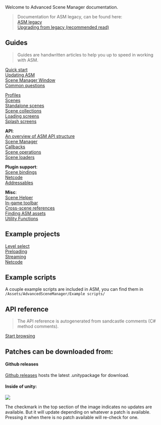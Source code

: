 Welcome to Advanced Scene Manager documentation.

> Documentation for ASM legacy, can be found here:\
> [ASM legacy](https://github.com/Lazy-Solutions/AdvancedSceneManager/tree/1.9/readme.md)\
> [Upgrading from legacy (recommended read)](https://github.com/Lazy-Solutions/AdvancedSceneManager/blob/1.9/docs/Upgrading%20from%20legacy.md)

## Guides

> Guides are handwritten articles to help you up to speed in working with ASM.

[Quick start](guides/Quick%20start.md)\
[Updating ASM](/guides/Updating.md)\
[Scene Manager Window](guides/Scene%20manager%20window.md)\
[Common questions](guides/Common%20questions.md)

[Profiles](guides/Profiles.md)\
[Scenes](guides/Scenes.md)\
[Standalone scenes](guides/Standalone%20scenes.md)\
[Scene collections](guides/Scene%20collections.md)\
[Loading screens](guides/Loading%20screens.md)\
[Splash screens](guides/Splash%20screens.md)

**API**:\
[An overview of ASM API structure](guides/An%20overview%20of%20ASM%20API%20structure.md)\
[Scene Manager](guides/Scene%20manager.md)\
[Callbacks](guides/Callbacks.md)\
[Scene operations](guides/Scene%20operations.md)\
[Scene loaders](guides/Scene%20loaders.md)

**Plugin support**:\
[Scene bindings](guides/Scene%20bindings.md)\
[Netcode](guides/Netcode.md)\
[Addressables](guides/addressables.md)

**Misc**:\
[Scene Helper](guides/Scene%20helper.md)\
[In-game toolbar](guides/In-game%20toolbar.md)\
[Cross-scene references](guides/Cross-scene%20references.md)\
[Finding ASM assets](guides/Finding%20asm%20assets.md)\
[Utility Functions](guides/ASMUtilityFunctions.md)
## Example projects

[Level select](https://github.com/Lazy-Solutions/example.asm.level-select)\
[Preloading](https://github.com/Lazy-Solutions/example.asm.preloading)\
[Streaming](https://github.com/Lazy-Solutions/example.asm.streaming)\
[Netcode](https://github.com/Lazy-Solutions/example.asm.netcode)
## Example scripts

A couple example scripts are included in ASM, you can find them in\
`/Assets/AdvancedSceneManager/Example scripts/`
## API reference

> The API reference is autogenerated from sandcastle comments (C# method comments).

[Start browsing](/api)

## Patches can be downloaded from:
#### Github releases
[Github releases](https://github.com/Lazy-Solutions/AdvancedSceneManager/releases/latest) hosts the latest .unitypackage for download.

#### Inside of unity:
![](/image/scene-manager-window-menu.png)

The checkmark in the top section of the image indicates no updates are available. But it will update depending on whatever a patch is available. Pressing it when there is no patch available will re-check for one.
